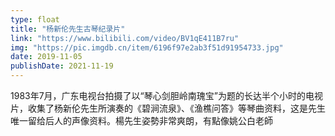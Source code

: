 ```yaml
---
type: float
title: "杨新伦先生古琴纪录片"
link: "https://www.bilibili.com/video/BV1qE411B7ru"
img: "https://pic.imgdb.cn/item/6196f97e2ab3f51d91954733.jpg"
date: 2019-11-05
publishDate: 2021-11-19
---
```


1983年7月，广东电视台拍摄了以“琴心剑胆岭南瑰宝”为题的长达半个小时的电视片，收集了杨新伦先生所演奏的《碧涧流泉》、《渔樵问答》等琴曲资料，这是先生唯一留给后人的声像资料。楊先生姿勢非常爽朗，有點像姚公白老師